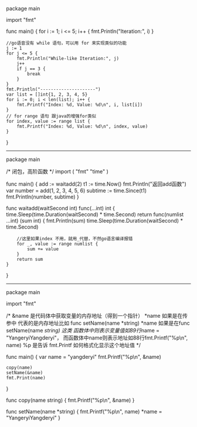 package main

import "fmt"

func main() {
	for i := 1; i <= 5; i++ {
		fmt.Println("Iteration:", i)
	}

	//go语音没有 while 语句，可以用 for 来实现类似的功能
	j := 1
	for j <= 5 {
		fmt.Println("While-like Iteration:", j)
		j++
		if j == 3 {
			break
		}
	}
	fmt.Println("---------------------")
	var list = []int{1, 2, 3, 4, 5}
	for i := 0; i < len(list); i++ {
		fmt.Printf("Index: %d, Value: %d\n", i, list[i])
	}
	// for range 语句 跟java的增强for类似
	for index, value := range list {
		fmt.Printf("Index: %d, Value: %d\n", index, value)
	}
}

-----------------------------

package main

/* 闭包，高阶函数 */
import (
	"fmt"
	"time"
)

func main() {
	add := waitadd(2)
	t1 := time.Now()
	fmt.Println("返回add函数")
	var number = add(1, 2, 3, 4, 5, 6)
	subtime := time.Since(t1)
	fmt.Println(number, subtime)
}

func waitadd(waitSecond int) func(...int) int {
	time.Sleep(time.Duration(waitSecond) * time.Second)
	return func(numlist ...int) (sum int) {
		fmt.Println(sum)
		time.Sleep(time.Duration(waitSecond) * time.Second)

        //这里如果index 不用，就用_代替，不然go语言编译报错
		for _, value := range numlist {
			sum += value
		}
		return sum
	}
}


-----------------------
package main

import "fmt"

/* &name 是代码体中获取变量的内存地址（得到一个指针）
   *name 如果是在传参中 代表的是内存地址比如 func setName(name *string) 
   *name 如果是在func setName(name *string) 这类 函数体中则表示变量值如89行*name = "YangeryiYangderyi"，
                                                而函数体中name则表示地址如88行fmt.Printf("%p\n", name)
%p 是告诉 fmt.Printf 如何格式化显示这个地址值 */

func main() {
	var name = "yangderyi"
	fmt.Printf("%p\n", &name)

	copy(name)
	setName(&name)
	fmt.Print(name)
}

func copy(name string) {
	fmt.Printf("%p\n", &name)
}

func setName(name *string) {
	fmt.Printf("%p\n", name)
	*name = "YangeryiYangderyi"
}

